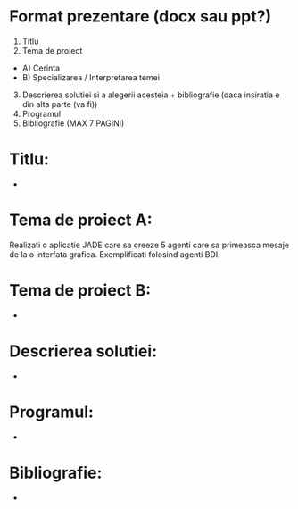 # Format prezentare (docx sau ppt?)

1. Titlu
2. Tema de proiect
 - A) Cerinta 
 - B) Specializarea / Interpretarea temei
3. Descrierea solutiei si a alegerii acesteia + bibliografie (daca insiratia e din alta parte (va fi))
4. Programul
5. Bibliografie
(MAX 7 PAGINI)

# Titlu:
-

# Tema de proiect A:
Realizati o aplicatie JADE care sa creeze 5 agenti care sa primeasca mesaje de la o interfata grafica. Exemplificati folosind agenti BDI.

# Tema de proiect B:
-

# Descrierea solutiei:
-

# Programul:
-

# Bibliografie:
-
